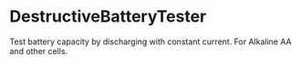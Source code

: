 # DestructiveBatteryTester
Test battery capacity by discharging with constant current. For Alkaline AA and other cells.
